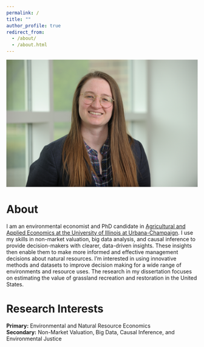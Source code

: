 ```yaml
---
permalink: /
title: ""
author_profile: true
redirect_from: 
  - /about/
  - /about.html
---
```


![image](/images/292tmc.JPG)

About
========
I am an environmental economist and PhD candidate in [Agricultural and Applied Economics at the University of Illinois at Urbana-Champaign](https://www.ace.illinois.edu/). I use my skills in non-market valuation, big data analysis, and causal inference to provide decision-makers with clearer, data-driven insights. These insights then enable them to make more informed and effective management decisions about natural resources. I’m interested in using innovative methods and datasets to improve decision making for a wide range of environments and resource uses. The research in my dissertation focuses on estimating the value of grassland recreation and restoration in the United States.

Research Interests
=========
**Primary:** Environmental and Natural Resource Economics 
<br>**Secondary:** Non-Market Valuation, Big Data, Causal Inference, and Environmental Justice
